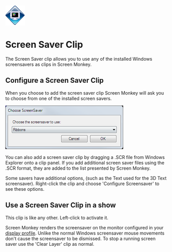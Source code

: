 ![](../../images/ScreenSaverIcon.png) 
# Screen Saver Clip

The Screen Saver clip allows you to use any of the installed Windows screensavers as clips in Screen Monkey.

## Configure a Screen Saver Clip
When you choose to add the screen saver clip Screen Monkey will ask you to choose from one of the installed screen savers.

![](../../images/clip-screensaver.png)

You can also add a screen saver clip by dragging a .SCR file from Windows Explorer onto a clip panel. If you add additional screen saver files using the .SCR format, they are added to the list presented by Screen Monkey.

Some savers have additional options, (such as the Text used for the 3D Text screensaver). Right-click the clip and choose 'Configure Screensaver' to see these options.

## Use a Screen Saver Clip in a show
This clip is like any other. Left-click to activate it. 

Screen Monkey renders the screensaver on the monitor configured in your [display profile](../toolbar/display.md). Unlike the normal Windows screensaver mouse movements don't cause the screensaver to be dismissed. To stop a running screen saver use the 'Clear Layer' clip as normal.
